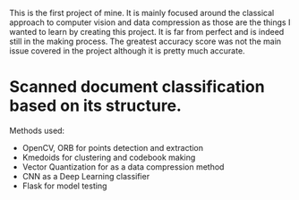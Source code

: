 
This is the first project of mine. It is mainly focused around the classical approach to computer vision and data compression as those are the things I wanted to learn by creating this project. It is far from perfect and is indeed still in the making process. The greatest accuracy score was not the main issue covered in the project although it is pretty much accurate.
# Scanned document classification based on its structure.

Methods used:
<ul>
<li>OpenCV, ORB for points detection and extraction</li>
<li>Kmedoids for clustering and codebook making</li>
<li>Vector Quantization for as a data compression method</li>
<li>CNN as a Deep Learning classifier</li>
<li>Flask for model testing</li>
</ul>


